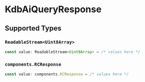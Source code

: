 # KdbAiQueryResponse


## Supported Types

### `ReadableStream<Uint8Array>`

```typescript
const value: ReadableStream<Uint8Array> = /* values here */
```

### `components.RCResponse`

```typescript
const value: components.RCResponse = /* values here */
```

